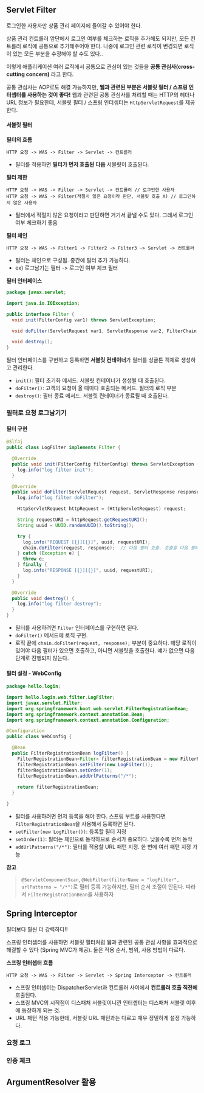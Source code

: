 ## Servlet Filter

로그인한 사용자만 상품 관리 페이지에 들어갈 수 있어야 한다.

상품 관리 컨트롤러 앞단에서 로그인 여부를 체크하는 로직을 추가해도 되지만, 모든 컨트롤러 로직에 공통으로 추가해주어야 한다. 나중에 로그인 관련 로직이 변경되면 로직이 있는 모든 부분을 수정해야 할 수도 있다..

이렇게 애플리케이션 여러 로직에서 공통으로 관심이 있는 것들을 **공통 관심사(cross-cutting concern)** 라고 한다.



공통 관심사는 AOP로도 해결 가능하지만, **웹과 관련된 부분은 서블릿 필터 / 스프링 인터셉터를 사용하는 것이 좋다!** 웹과 관련된 공통 관심사를 처리할 때는 HTTP의 헤더나 URL 정보가 필요한데, 서블릿 필터 / 스프링 인터셉터는 `HttpServletRequest`를 제공한다.



#### 서블릿 필터



**필터의 흐름**

```
HTTP 요청 -> WAS -> Filter -> Servlet -> 컨트롤러
```

- 필터를 적용하면 **필터가 먼저 호출된 다음** 서블릿이 호출된다.



**필터 제한**

```
HTTP 요청 -> WAS -> Filter -> Servlet -> 컨트롤러	// 로그인한 사용자
HTTP 요청 -> WAS -> Filter(적절치 않은 요청이라 판단, 서블릿 호출 X) // 로그인하지 않은 사용자
```

- 필터에서 적절치 않은 요청이라고 판단하면 거기서 끝낼 수도 있다. 그래서 로그인 여부 체크하기 좋음



**필터 체인**

```
HTTP 요청 -> WAS -> Filter1 -> Filter2 -> Filter3 -> Servlet -> 컨트롤러
```

- 필터는 체인으로 구성됨. 중간에 필터 추가 가능하다.
- ex) 로그남기는 필터 -> 로그인 여부 체크 필터



**필터 인터페이스**

```java
package javax.servlet;

import java.io.IOException;

public interface Filter {
  void init(FilterConfig var1) throws ServletException;

  void doFilter(ServletRequest var1, ServletResponse var2, FilterChain var3) throws IOException, ServletException;

  void destroy();
}
```

필터 인터페이스를 구현하고 등록하면 **서블릿 컨테이너**가 필터를 싱글톤 객체로 생성하고 관리한다.

- `init()`: 필터 초기화 메서드. 서블릿 컨테이너가 생성될 때 호출된다.
- `doFilter()`: 고객의 요청이 올 때마다 호출되는 메서드. 필터의 로직 부분
- `destroy()`: 필터 종료 메서드. 서블릿 컨테이너가 종료될 때 호출된다.



### 필터로 요청 로그남기기

#### 필터 구현

```java
@Slf4j
public class LogFilter implements Filter {

  @Override
  public void init(FilterConfig filterConfig) throws ServletException {
    log.info("log filter init");
  }

  @Override
  public void doFilter(ServletRequest request, ServletResponse response, FilterChain chain) throws IOException, ServletException {
    log.info("log filter doFilter");

    HttpServletRequest httpRequest = (HttpServletRequest) request;

    String requestURI = httpRequest.getRequestURI();
    String uuid = UUID.randomUUID().toString();

    try {
      log.info("REQUEST [{}][{}]", uuid, requestURI);
      chain.doFilter(request, response);  // 다음 필터 호출. 호출할 다음 필터가 없으면 서블릿 호출
    } catch (Exception e) {
      throw e;
    } finally {
      log.info("RESPONSE [{}][{}]", uuid, requestURI);
    }
  }

  @Override
  public void destroy() {
    log.info("log filter destroy");
  }
}
```

- 필터를 사용하려면 `Filter` 인터페이스를 구현하면 된다. 
- `doFilter()` 메서드에 로직 구현. 
- 로직 끝에 `chain.doFilter(request, response);` 부분이 중요하다. 해당 로직이 있어야 다음 필터가 있으면 호출하고, 아니면 서블릿을 호출한다. 얘가 없으면 다음 단계로 진행되지 않는다.



#### 필터 설정 - WebConfig

```java
package hello.login;

import hello.login.web.filter.LogFilter;
import javax.servlet.Filter;
import org.springframework.boot.web.servlet.FilterRegistrationBean;
import org.springframework.context.annotation.Bean;
import org.springframework.context.annotation.Configuration;

@Configuration
public class WebConfig {

  @Bean
  public FilterRegistrationBean logFilter() {
    FilterRegistrationBean<Filter> filterRegistrationBean = new FilterRegistrationBean<>();
    filterRegistrationBean.setFilter(new LogFilter());
    filterRegistrationBean.setOrder(1);
    filterRegistrationBean.addUrlPatterns("/*");
    
    return filterRegistrationBean;
  }

}
```

- 필터를 사용하려면 먼저 등록을 해야 한다. 스프링 부트를 사용한다면 `FilterRegistrationBean`을 사용해서 등록하면 된다.
- `setFilter(new LogFilter())`: 등록할 필터 지정
- `setOrder(1)`: 필터는 체인으로 동작하므로 순서가 중요하다. 낮을수록 먼저 동작
- `addUrlPatterns("/*")`: 필터를 적용할 URL 패턴 지정. 한 번에 여러 패턴 지정 가능



**참고**

> `@ServletComponentScan`, `@WebFilter(filterName = "logFilter", urlPatterns = "/*")`로 필터 등록 가능하지만, 필터 순서 조절이 안된다. 따라서 `FilterRegistrationBean`을 사용하자



## Spring Interceptor

필터보다 훨씬 더 강력하다!!

스프링 인터셉터를 사용하면 서블릿 필터처럼 웹과 관련된 공통 관심 사항을 효과적으로 해결할 수 있다 (Spring MVC가 제공). 둘은 적용 순서, 범위, 사용 방법이 다르다.



**스프링 인터셉터 흐름**

```
HTTP 요청 -> WAS -> Filter -> Servlet -> Spring Interceptor -> 컨트롤러
```

- 스프링 인터셉터는 DispatcherServlet과 컨트롤러 사이에서 **컨트롤러 호출 직전에** 호출된다.
- 스프링 MVC의 시작점이 디스패처 서블릿이니깐 인터셉터는 디스패처 서블릿 이후에 등장하게 되는 것.
- URL 패턴 적용 가능한데, 서블릿 URL 패턴과는 다르고 매우 정밀하게 설정 가능하다.













### 요청 로그





### 인증 체크





## ArgumentResolver 활용





